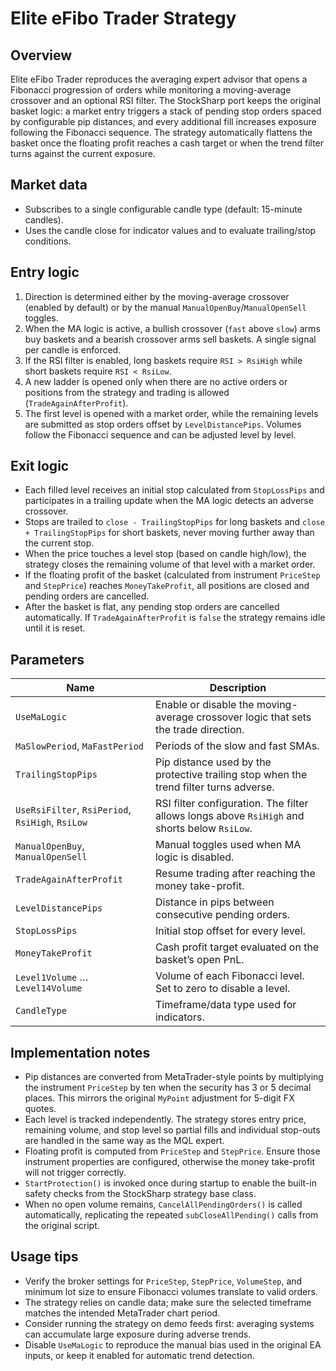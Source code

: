 # Elite eFibo Trader Strategy

## Overview
Elite eFibo Trader reproduces the averaging expert advisor that opens a Fibonacci progression of orders while monitoring a moving-average crossover and an optional RSI filter. The StockSharp port keeps the original basket logic: a market entry triggers a stack of pending stop orders spaced by configurable pip distances, and every additional fill increases exposure following the Fibonacci sequence. The strategy automatically flattens the basket once the floating profit reaches a cash target or when the trend filter turns against the current exposure.

## Market data
- Subscribes to a single configurable candle type (default: 15-minute candles).
- Uses the candle close for indicator values and to evaluate trailing/stop conditions.

## Entry logic
1. Direction is determined either by the moving-average crossover (enabled by default) or by the manual `ManualOpenBuy`/`ManualOpenSell` toggles.
2. When the MA logic is active, a bullish crossover (`fast` above `slow`) arms buy baskets and a bearish crossover arms sell baskets. A single signal per candle is enforced.
3. If the RSI filter is enabled, long baskets require `RSI > RsiHigh` while short baskets require `RSI < RsiLow`.
4. A new ladder is opened only when there are no active orders or positions from the strategy and trading is allowed (`TradeAgainAfterProfit`).
5. The first level is opened with a market order, while the remaining levels are submitted as stop orders offset by `LevelDistancePips`. Volumes follow the Fibonacci sequence and can be adjusted level by level.

## Exit logic
- Each filled level receives an initial stop calculated from `StopLossPips` and participates in a trailing update when the MA logic detects an adverse crossover.
- Stops are trailed to `close - TrailingStopPips` for long baskets and `close + TrailingStopPips` for short baskets, never moving further away than the current stop.
- When the price touches a level stop (based on candle high/low), the strategy closes the remaining volume of that level with a market order.
- If the floating profit of the basket (calculated from instrument `PriceStep` and `StepPrice`) reaches `MoneyTakeProfit`, all positions are closed and pending orders are cancelled.
- After the basket is flat, any pending stop orders are cancelled automatically. If `TradeAgainAfterProfit` is `false` the strategy remains idle until it is reset.

## Parameters
| Name | Description |
| ---- | ----------- |
| `UseMaLogic` | Enable or disable the moving-average crossover logic that sets the trade direction. |
| `MaSlowPeriod`, `MaFastPeriod` | Periods of the slow and fast SMAs. |
| `TrailingStopPips` | Pip distance used by the protective trailing stop when the trend filter turns adverse. |
| `UseRsiFilter`, `RsiPeriod`, `RsiHigh`, `RsiLow` | RSI filter configuration. The filter allows longs above `RsiHigh` and shorts below `RsiLow`. |
| `ManualOpenBuy`, `ManualOpenSell` | Manual toggles used when MA logic is disabled. |
| `TradeAgainAfterProfit` | Resume trading after reaching the money take-profit. |
| `LevelDistancePips` | Distance in pips between consecutive pending orders. |
| `StopLossPips` | Initial stop offset for every level. |
| `MoneyTakeProfit` | Cash profit target evaluated on the basket’s open PnL. |
| `Level1Volume` … `Level14Volume` | Volume of each Fibonacci level. Set to zero to disable a level. |
| `CandleType` | Timeframe/data type used for indicators. |

## Implementation notes
- Pip distances are converted from MetaTrader-style points by multiplying the instrument `PriceStep` by ten when the security has 3 or 5 decimal places. This mirrors the original `MyPoint` adjustment for 5-digit FX quotes.
- Each level is tracked independently. The strategy stores entry price, remaining volume, and stop level so partial fills and individual stop-outs are handled in the same way as the MQL expert.
- Floating profit is computed from `PriceStep` and `StepPrice`. Ensure those instrument properties are configured, otherwise the money take-profit will not trigger correctly.
- `StartProtection()` is invoked once during startup to enable the built-in safety checks from the StockSharp strategy base class.
- When no open volume remains, `CancelAllPendingOrders()` is called automatically, replicating the repeated `subCloseAllPending()` calls from the original script.

## Usage tips
- Verify the broker settings for `PriceStep`, `StepPrice`, `VolumeStep`, and minimum lot size to ensure Fibonacci volumes translate to valid orders.
- The strategy relies on candle data; make sure the selected timeframe matches the intended MetaTrader chart period.
- Consider running the strategy on demo feeds first: averaging systems can accumulate large exposure during adverse trends.
- Disable `UseMaLogic` to reproduce the manual bias used in the original EA inputs, or keep it enabled for automatic trend detection.
